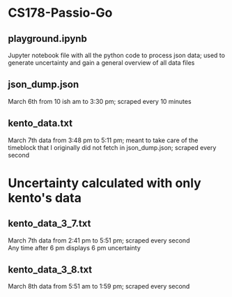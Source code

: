 # CS178-Passio-Go

## playground.ipynb
Jupyter notebook file with all the python code to process json data; used to generate uncertainty and gain a general overview of all data files

## json_dump.json
March 6th from 10 ish am to 3:30 pm; scraped every 10 minutes

## kento_data.txt
March 7th data from 3:48 pm to 5:11 pm; meant to take care of the timeblock that I originally did not fetch in json_dump.json; scraped every second

# Uncertainty calculated with only kento's data
## kento_data_3_7.txt
March 7th data from 2:41 pm to 5:51 pm; scraped every second <br>
Any time after 6 pm displays 6 pm uncertainty

## kento_data_3_8.txt
March 8th data from 5:51 am to 1:59 pm; scraped every second